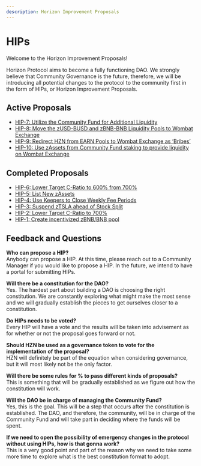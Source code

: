 ```yaml
---
description: Horizon Improvement Proposals
---
```


# HIPs

Welcome to the Horizon Improvement Proposals!

Horizon Protocol aims to become a fully functioning DAO. We strongly believe that Community Governance is the future, therefore, we will be introducing all potential changes to the protocol to the community first in the form of HIPs, or Horizon Improvement Proposals.

## Active Proposals

* [HIP-7: Utilize the Community Fund for Additional Liquidity](hip-7-utilize-the-community-fund-for-additional-liquidity.md)
* [HIP-8: Move the zUSD-BUSD and zBNB-BNB Liquidity Pools to Wombat Exchange](hip-8-move-the-zusd-busd-and-zbnb-bnb-liquidity-pools-to-wombat-exchange.md)
* [HIP-9: Redirect HZN from EARN Pools to Wombat Exchange as ‘Bribes’](hip-9-redirect-hzn-from-earn-pools-to-wombat-exchange-as-bribe.md)
* [HIP-10: Use zAssets from Community Fund staking to provide liquidity on Wombat Exchange](hip-10-use-zassets-from-community-fund-staking-to-provide-liquidity-on-wombat-exchange.md)

## Completed Proposals

* [HIP-6: Lower Target C-Ratio to 600% from 700%](hip-6-lower-target-c-ratio-to-600-from-700.md)
* [HIP-5: List New zAssets](hip-5-list-new-zassets.md)&#x20;
* [HIP-4: Use Keepers to Close Weekly Fee Periods](hip-4-use-keepers-to-close-weekly-fee-periods.md)
* [HIP-3: Suspend zTSLA ahead of Stock Split](hip-3-suspend-ztsla-ahead-of-stock-split.md)
* [HIP-2: Lower Target C-Ratio to 700%](hip-2-lower-target-c-ratio-to-700.md)
* [HIP-1: Create incentivized zBNB/BNB pool](hip-1-create-incentivized-zbnb-bnb-pool.md)

## Feedback and Questions

**Who can propose a HIP?**\
Anybody can propose a HIP. At this time, please reach out to a Community Manager if you would like to propose a HIP. In the future, we intend to have a portal for submitting HIPs.

**Will there be a constitution for the DAO?**\
Yes. The hardest part about building a DAO is choosing the right constitution. We are constantly exploring what might make the most sense and we will gradually establish the pieces to get ourselves closer to a constitution.

**Do HIPs needs to be voted?**\
Every HIP will have a vote and the results will be taken into advisement as for whether or not the proposal goes forward or not.

**Should HZN be used as a governance token to vote for the implementation of the proposal?**\
HZN will definitely be part of the equation when considering governance, but it will most likely not be the only factor.

**Will there be some rules for % to pass different kinds of proposals?**\
This is something that will be gradually established as we figure out how the constitution will work.

**Will the DAO be in charge of managing the Community Fund?**\
Yes, this is the goal. This will be a step that occurs after the constitution is established. The DAO, and therefore, the community, will be in charge of the Community Fund and will take part in deciding where the funds will be spent.

**If we need to open the possibility of emergency changes in the protocol without using HIPs, how is that gonna work?**\
This is a very good point and part of the reason why we need to take some more time to explore what is the best constitution format to adopt.
